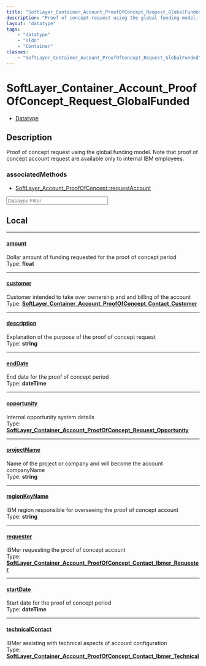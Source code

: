 ```yaml
---
title: "SoftLayer_Container_Account_ProofOfConcept_Request_GlobalFunded"
description: "Proof of concept request using the global funding model. Note that proof of concept account request are available only t... "
layout: "datatype"
tags:
    - "datatype"
    - "sldn"
    - "Container"
classes:
    - "SoftLayer_Container_Account_ProofOfConcept_Request_GlobalFunded"
---
```


# SoftLayer_Container_Account_ProofOfConcept_Request_GlobalFunded
<div id='service-datatype'>
    <ul id='sldn-reference-tabs'>
        <li id='datatype'> <a href='/reference/datatypes/SoftLayer_Container_Account_ProofOfConcept_Request_GlobalFunded' >Datatype</a></li>
    </ul>
</div>

## Description 


Proof of concept request using the global funding model. Note that proof of concept account request are available only to internal IBM employees. 


### associatedMethods

*  [SoftLayer_Account_ProofOfConcept::requestAccount](/reference/services/SoftLayer_Account_ProofOfConcept/requestAccount )





<!-- Filer BEGIN -->
<div class="view-filters">
        <div class="clearfix">
            <div class="search-input-box">
                <input placeholder="Datatype Filter" onkeyup="titleSearch(inputId='prop-input', divId='properties', elementClass='prop-row')" 
                    type="text" id="prop-input" value="" size="30" maxlength="128" class="form-text">
            </div>
        </div>
</div>
<!-- Filer END -->

<div id="properties" class="content">
<div id="localProperties" class="prop-content" >

## Local
<div class="prop-row">

-----
[amount]: #amount
#### [amount]
Dollar amount of funding requested for the proof of concept period  
<span class="type-label">Type: </span>**float**  



</div>
<div class="prop-row">

-----
[customer]: #customer
#### [customer]
Customer intended to take over ownership and and billing of the account  
<span class="type-label">Type: </span>**<a href='/reference/datatypes/SoftLayer_Container_Account_ProofOfConcept_Contact_Customer'>SoftLayer_Container_Account_ProofOfConcept_Contact_Customer </a>**  



</div>
<div class="prop-row">

-----
[description]: #description
#### [description]
Explanation of the purpose of the proof of concept request  
<span class="type-label">Type: </span>**string**  



</div>
<div class="prop-row">

-----
[endDate]: #enddate
#### [endDate]
End date for the proof of concept period  
<span class="type-label">Type: </span>**dateTime**  



</div>
<div class="prop-row">

-----
[opportunity]: #opportunity
#### [opportunity]
Internal opportunity system details  
<span class="type-label">Type: </span>**<a href='/reference/datatypes/SoftLayer_Container_Account_ProofOfConcept_Request_Opportunity'>SoftLayer_Container_Account_ProofOfConcept_Request_Opportunity </a>**  



</div>
<div class="prop-row">

-----
[projectName]: #projectname
#### [projectName]
Name of the project or company and will become the account companyName  
<span class="type-label">Type: </span>**string**  



</div>
<div class="prop-row">

-----
[regionKeyName]: #regionkeyname
#### [regionKeyName]
IBM region responsible for overseeing the proof of concept account  
<span class="type-label">Type: </span>**string**  



</div>
<div class="prop-row">

-----
[requester]: #requester
#### [requester]
IBMer requesting the proof of concept account  
<span class="type-label">Type: </span>**<a href='/reference/datatypes/SoftLayer_Container_Account_ProofOfConcept_Contact_Ibmer_Requester'>SoftLayer_Container_Account_ProofOfConcept_Contact_Ibmer_Requester </a>**  



</div>
<div class="prop-row">

-----
[startDate]: #startdate
#### [startDate]
Start date for the proof of concept period  
<span class="type-label">Type: </span>**dateTime**  



</div>
<div class="prop-row">

-----
[technicalContact]: #technicalcontact
#### [technicalContact]
IBMer assisting with technical aspects of account configuration  
<span class="type-label">Type: </span>**<a href='/reference/datatypes/SoftLayer_Container_Account_ProofOfConcept_Contact_Ibmer_Technical'>SoftLayer_Container_Account_ProofOfConcept_Contact_Ibmer_Technical </a>**  



</div>
</div>
<!-- LOCAL PROPERTY END -->

</div>


